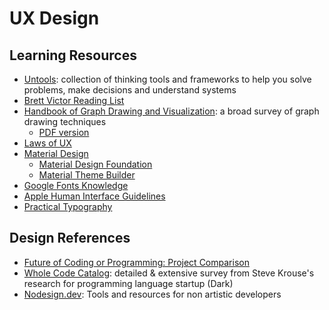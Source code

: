 # UX Design

## Learning Resources

- [Untools](https://untools.co/): collection of thinking tools and frameworks to help you solve problems, make decisions and understand systems
- [Brett Victor Reading List](https://gist.github.com/nickloewen/10565777)
- [Handbook of Graph Drawing and Visualization](https://cs.brown.edu/people/rtamassi/gdhandbook/): a broad survey of graph drawing techniques
  - [PDF version](_assets/handbook-graph-drawing-and-visualization.pdf)
- [Laws of UX](https://lawsofux.com/)
- [Material Design](https://m3.material.io)
  - [Material Design Foundation](https://material.io/design/foundation-overview)
  - [Material Theme Builder](https://m3.material.io/theme-builder)
- [Google Fonts Knowledge](https://fonts.google.com/knowledge)
- [Apple Human Interface Guidelines](https://developer.apple.com/design/human-interface-guidelines/macos/overview/themes/)
- [Practical Typography](https://practicaltypography.com/)

## Design References

- [Future of Coding or Programming: Project Comparison](https://docs.google.com/spreadsheets/d/12sTu7RT-s_QlAupY1v-3DfI1Mm9NEX5YMWWTDAKHLfc/edit#gid=0)
- [Whole Code Catalog](https://futureofcoding.org/catalog/): detailed & extensive survey from Steve Krouse's research for programming language startup (Dark)
- [Nodesign.dev](https://nodesign.dev): Tools and resources for non artistic developers

